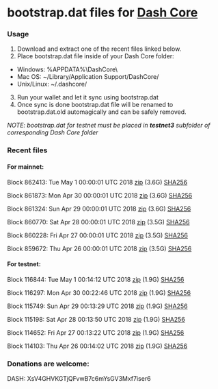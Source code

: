 # bootstrap.dat files for [Dash Core](https://www.dash.org)

### Usage

1. Download and extract one of the recent files linked below.
2. Place bootstrap.dat file inside of your Dash Core folder:
 - Windows: %APPDATA%\DashCore\
 - Mac OS: ~/Library/Application Support/DashCore/
 - Unix/Linux: ~/.dashcore/
3. Run your wallet and let it sync using bootstrap.dat
4. Once sync is done bootstrap.dat file will be renamed to bootstrap.dat.old automagically and can be safely removed.

_NOTE: bootstrap.dat for testnet must be placed in **testnet3** subfolder of corresponding Dash Core folder_

### Recent files

#### For mainnet:

Block 862413: Tue May  1 00:00:01 UTC 2018 [zip](https://dash-bootstrap.ams3.digitaloceanspaces.com/mainnet/2018-05-01/bootstrap.dat.zip) (3.6G) [SHA256](https://dash-bootstrap.ams3.digitaloceanspaces.com/mainnet/2018-05-01/sha256.txt)

Block 861873: Mon Apr 30 00:00:01 UTC 2018 [zip](https://dash-bootstrap.ams3.digitaloceanspaces.com/mainnet/2018-04-30/bootstrap.dat.zip) (3.6G) [SHA256](https://dash-bootstrap.ams3.digitaloceanspaces.com/mainnet/2018-04-30/sha256.txt)

Block 861324: Sun Apr 29 00:00:01 UTC 2018 [zip](https://dash-bootstrap.ams3.digitaloceanspaces.com/mainnet/2018-04-29/bootstrap.dat.zip) (3.6G) [SHA256](https://dash-bootstrap.ams3.digitaloceanspaces.com/mainnet/2018-04-29/sha256.txt)

Block 860770: Sat Apr 28 00:00:01 UTC 2018 [zip](https://dash-bootstrap.ams3.digitaloceanspaces.com/mainnet/2018-04-28/bootstrap.dat.zip) (3.5G) [SHA256](https://dash-bootstrap.ams3.digitaloceanspaces.com/mainnet/2018-04-28/sha256.txt)

Block 860228: Fri Apr 27 00:00:01 UTC 2018 [zip](https://dash-bootstrap.ams3.digitaloceanspaces.com/mainnet/2018-04-27/bootstrap.dat.zip) (3.5G) [SHA256](https://dash-bootstrap.ams3.digitaloceanspaces.com/mainnet/2018-04-27/sha256.txt)

Block 859672: Thu Apr 26 00:00:01 UTC 2018 [zip](https://dash-bootstrap.ams3.digitaloceanspaces.com/mainnet/2018-04-26/bootstrap.dat.zip) (3.5G) [SHA256](https://dash-bootstrap.ams3.digitaloceanspaces.com/mainnet/2018-04-26/sha256.txt)


#### For testnet:

Block 116844: Tue May  1 00:14:12 UTC 2018 [zip](https://dash-bootstrap.ams3.digitaloceanspaces.com/testnet/2018-05-01/bootstrap.dat.zip) (1.9G) [SHA256](https://dash-bootstrap.ams3.digitaloceanspaces.com/testnet/2018-05-01/sha256.txt)

Block 116297: Mon Apr 30 00:22:46 UTC 2018 [zip](https://dash-bootstrap.ams3.digitaloceanspaces.com/testnet/2018-04-30/bootstrap.dat.zip) (1.9G) [SHA256](https://dash-bootstrap.ams3.digitaloceanspaces.com/testnet/2018-04-30/sha256.txt)

Block 115749: Sun Apr 29 00:13:29 UTC 2018 [zip](https://dash-bootstrap.ams3.digitaloceanspaces.com/testnet/2018-04-29/bootstrap.dat.zip) (1.9G) [SHA256](https://dash-bootstrap.ams3.digitaloceanspaces.com/testnet/2018-04-29/sha256.txt)

Block 115198: Sat Apr 28 00:13:50 UTC 2018 [zip](https://dash-bootstrap.ams3.digitaloceanspaces.com/testnet/2018-04-28/bootstrap.dat.zip) (1.9G) [SHA256](https://dash-bootstrap.ams3.digitaloceanspaces.com/testnet/2018-04-28/sha256.txt)

Block 114652: Fri Apr 27 00:13:22 UTC 2018 [zip](https://dash-bootstrap.ams3.digitaloceanspaces.com/testnet/2018-04-27/bootstrap.dat.zip) (1.9G) [SHA256](https://dash-bootstrap.ams3.digitaloceanspaces.com/testnet/2018-04-27/sha256.txt)

Block 114103: Thu Apr 26 00:14:02 UTC 2018 [zip](https://dash-bootstrap.ams3.digitaloceanspaces.com/testnet/2018-04-26/bootstrap.dat.zip) (1.9G) [SHA256](https://dash-bootstrap.ams3.digitaloceanspaces.com/testnet/2018-04-26/sha256.txt)


### Donations are welcome:

DASH: XsV4GHVKGTjQFvwB7c6mYsGV3Mxf7iser6
